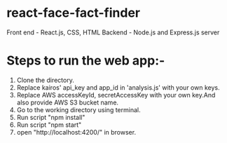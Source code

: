 # react-face-fact-finder
Front end - React.js, CSS, HTML
Backend - Node.js and Express.js server

# Steps to run the web app:-
1. Clone the directory.
2. Replace kairos' api_key and app_id in 'analysis.js' with your own keys. 
3. Replace AWS accessKeyId, secretAccessKey with your own key.And also provide AWS S3 bucket name.
4. Go to the working directory using terminal.
5. Run script "npm install"
6. Run script "npm start"
7. open "http://localhost:4200/" in browser.
